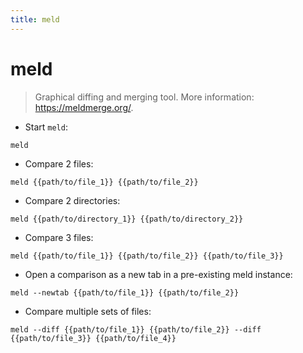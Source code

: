 ```yaml
---
title: meld
---
```

# meld

> Graphical diffing and merging tool.
> More information: <https://meldmerge.org/>.

- Start `meld`:

`meld`

- Compare 2 files:

`meld {{path/to/file_1}} {{path/to/file_2}}`

- Compare 2 directories:

`meld {{path/to/directory_1}} {{path/to/directory_2}}`

- Compare 3 files:

`meld {{path/to/file_1}} {{path/to/file_2}} {{path/to/file_3}}`

- Open a comparison as a new tab in a pre-existing meld instance:

`meld --newtab {{path/to/file_1}} {{path/to/file_2}}`

- Compare multiple sets of files:

`meld --diff {{path/to/file_1}} {{path/to/file_2}} --diff {{path/to/file_3}} {{path/to/file_4}}`
